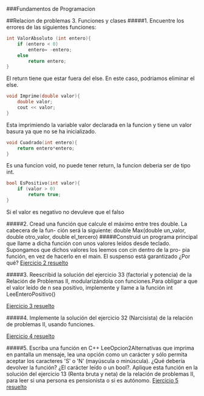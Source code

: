 ###Fundamentos de Programacion

##Relacion de problemas 3. Funciones y clases
#####1. Encuentre los errores de las siguientes funciones:
```c++
int ValorAbsoluto (int entero){
	if (entero < 0)
    	entero= -entero;
	else
    	return entero;
}
```
El return tiene que estar fuera del else. En este caso, podriamos eliminar el else.

```c++
void Imprime(double valor){
	double valor;
    cout << valor;
}
```
Esta imprimiendo la variable valor declarada en la funcion y tiene un valor basura ya que no se ha inicializado.

```c++
void Cuadrado(int entero){
	return entero*entero;
}
```
Es una funcion void, no puede tener return, la funcion deberia ser de tipo int.

```c++
bool EsPositivo(int valor){
	if (valor > 0)
    	return true;
}
```
Si el valor es negativo no devuleve que el falso

#####2. Cread una función que calcule el máximo entre tres double. La cabecera de la fun- ción será la siguiente:
	double Max(double un_valor, double otro_valor, double el_tercero)
#####Construid un programa principal que llame a dicha función con unos valores leídos desde teclado. Supongamos que dichos valores los leemos con cin dentro de la pro- pia función, en vez de hacerlo en el main. El suspenso está garantizado ¿Por qué?
[Ejercicio 2 resuelto](https://github.com/JArandaIzquierdo/FundamentosDeProgramacion/blob/master/Ejercicios/EjerciciosRelacion3/Ejercicio2.cpp)

#####3. Reescribid la solución del ejercicio 33 (factorial y potencia) de la Relación de Problemas II, modularizándola con funciones.Para obligar a que el valor leído de n sea positivo, implemente y llame a la función int LeeEnteroPositivo()

[Ejercicio 3 resuelto](https://github.com/JArandaIzquierdo/FundamentosDeProgramacion/blob/master/Ejercicios/EjerciciosRelacion3/Ejercicio3.cpp)

#####4. Implemente la solución del ejercicio 32 (Narcisista) de la relación de problemas II, usando funciones.

[Ejercicio 4 resuelto](https://github.com/JArandaIzquierdo/FundamentosDeProgramacion/blob/master/Ejercicios/EjerciciosRelacion3/Ejercicio4.cpp)

#####5. Escriba una función en C++ LeeOpcion2Alternativas que imprima en pantalla un mensaje, lea una opción como un carácter y sólo permita aceptar los caracteres 'S' o 'N' (mayúscula o minúscula). ¿Qué debería devolver la función? ¿El carácter leído o un bool?. Aplique esta función en la solución del ejercicio 13 (Renta bruta y neta) de la relación de problemas II, para leer si una persona es pensionista o si es autónomo.
[Ejercicio 5 resuelto](https://github.com/JArandaIzquierdo/FundamentosDeProgramacion/blob/master/Ejercicios/EjerciciosRelacion3/Ejercicio5.cpp)